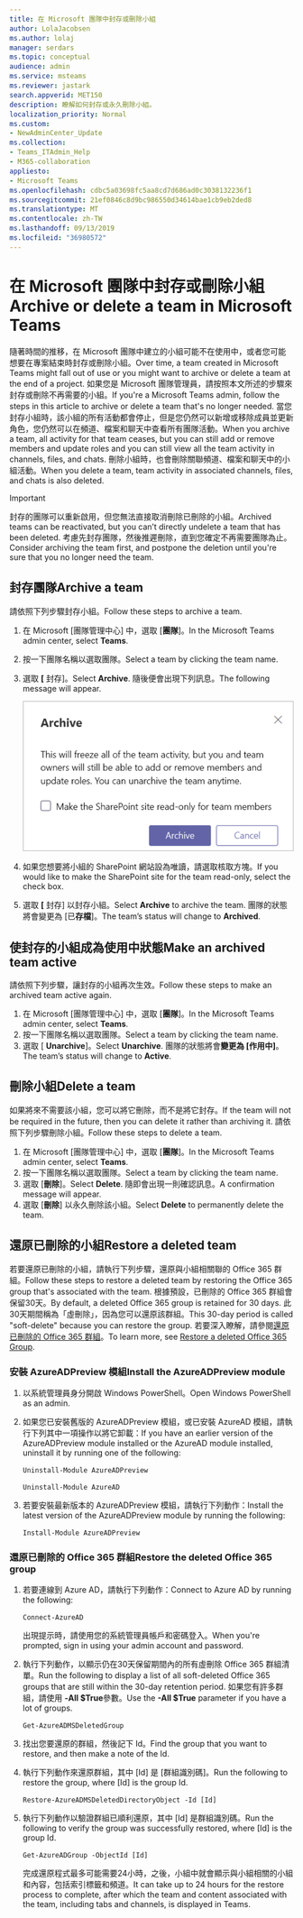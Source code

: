 ```yaml
---
title: 在 Microsoft 團隊中封存或刪除小組
author: LolaJacobsen
ms.author: lolaj
manager: serdars
ms.topic: conceptual
audience: admin
ms.service: msteams
ms.reviewer: jastark
search.appverid: MET150
description: 瞭解如何封存或永久刪除小組。
localization_priority: Normal
ms.custom:
- NewAdminCenter_Update
ms.collection:
- Teams_ITAdmin_Help
- M365-collaboration
appliesto:
- Microsoft Teams
ms.openlocfilehash: cdbc5a03698fc5aa8cd7d686ad0c3038132236f1
ms.sourcegitcommit: 21ef0846c8d9bc986550d34614bae1cb9eb2ded8
ms.translationtype: MT
ms.contentlocale: zh-TW
ms.lasthandoff: 09/13/2019
ms.locfileid: "36980572"
---
```

<a name="archive-or-delete-a-team-in-microsoft-teams"></a><span data-ttu-id="61d3d-103">在 Microsoft 團隊中封存或刪除小組</span><span class="sxs-lookup"><span data-stu-id="61d3d-103">Archive or delete a team in Microsoft Teams</span></span>
===========================================

<span data-ttu-id="61d3d-104">隨著時間的推移，在 Microsoft 團隊中建立的小組可能不在使用中，或者您可能想要在專案結束時封存或刪除小組。</span><span class="sxs-lookup"><span data-stu-id="61d3d-104">Over time, a team created in Microsoft Teams might fall out of use or you might want to archive or delete a team at the end of a project.</span></span> <span data-ttu-id="61d3d-105">如果您是 Microsoft 團隊管理員，請按照本文所述的步驟來封存或刪除不再需要的小組。</span><span class="sxs-lookup"><span data-stu-id="61d3d-105">If you're a Microsoft Teams admin, follow the steps in this article to archive or delete a team that's no longer needed.</span></span> <span data-ttu-id="61d3d-106">當您封存小組時，該小組的所有活動都會停止，但是您仍然可以新增或移除成員並更新角色，您仍然可以在頻道、檔案和聊天中查看所有團隊活動。</span><span class="sxs-lookup"><span data-stu-id="61d3d-106">When you archive a team, all activity for that team ceases, but you can still add or remove members and update roles and you can still view all the team activity in channels, files, and chats.</span></span> <span data-ttu-id="61d3d-107">刪除小組時，也會刪除關聯頻道、檔案和聊天中的小組活動。</span><span class="sxs-lookup"><span data-stu-id="61d3d-107">When you delete a team, team activity in associated channels, files, and chats is also deleted.</span></span>

> [!IMPORTANT]
> <span data-ttu-id="61d3d-108">封存的團隊可以重新啟用，但您無法直接取消刪除已刪除的小組。</span><span class="sxs-lookup"><span data-stu-id="61d3d-108">Archived teams can be reactivated, but you can’t directly undelete a team that has been deleted.</span></span> <span data-ttu-id="61d3d-109">考慮先封存團隊，然後推遲刪除，直到您確定不再需要團隊為止。</span><span class="sxs-lookup"><span data-stu-id="61d3d-109">Consider archiving the team first, and postpone the deletion until you're sure that you no longer need the team.</span></span>

## <a name="archive-a-team"></a><span data-ttu-id="61d3d-110">封存團隊</span><span class="sxs-lookup"><span data-stu-id="61d3d-110">Archive a team</span></span>

<span data-ttu-id="61d3d-111">請依照下列步驟封存小組。</span><span class="sxs-lookup"><span data-stu-id="61d3d-111">Follow these steps to archive a team.</span></span>

1. <span data-ttu-id="61d3d-112">在 Microsoft [團隊管理中心] 中，選取 [**團隊**]。</span><span class="sxs-lookup"><span data-stu-id="61d3d-112">In the Microsoft Teams admin center, select **Teams**.</span></span>
2. <span data-ttu-id="61d3d-113">按一下團隊名稱以選取團隊。</span><span class="sxs-lookup"><span data-stu-id="61d3d-113">Select a team by clicking the team name.</span></span>
3. <span data-ttu-id="61d3d-114">選取 **[** 封存]。</span><span class="sxs-lookup"><span data-stu-id="61d3d-114">Select **Archive**.</span></span> <span data-ttu-id="61d3d-115">隨後便會出現下列訊息。</span><span class="sxs-lookup"><span data-stu-id="61d3d-115">The following message will appear.</span></span>

    ![[小組封存] 訊息的螢幕擷取畫面](media/teams-archive-message.png)

4. <span data-ttu-id="61d3d-117">如果您想要將小組的 SharePoint 網站設為唯讀，請選取核取方塊。</span><span class="sxs-lookup"><span data-stu-id="61d3d-117">If you would like to make the SharePoint site for the team read-only, select the check box.</span></span>
5. <span data-ttu-id="61d3d-118">選取 **[** 封存] 以封存小組。</span><span class="sxs-lookup"><span data-stu-id="61d3d-118">Select **Archive** to archive the team.</span></span> <span data-ttu-id="61d3d-119">團隊的狀態將會變更為 [已**存檔**]。</span><span class="sxs-lookup"><span data-stu-id="61d3d-119">The team’s status will change to **Archived**.</span></span>

## <a name="make-an-archived-team-active"></a><span data-ttu-id="61d3d-120">使封存的小組成為使用中狀態</span><span class="sxs-lookup"><span data-stu-id="61d3d-120">Make an archived team active</span></span>

<span data-ttu-id="61d3d-121">請依照下列步驟，讓封存的小組再次生效。</span><span class="sxs-lookup"><span data-stu-id="61d3d-121">Follow these steps to make an archived team active again.</span></span>

1. <span data-ttu-id="61d3d-122">在 Microsoft [團隊管理中心] 中，選取 [**團隊**]。</span><span class="sxs-lookup"><span data-stu-id="61d3d-122">In the Microsoft Teams admin center, select **Teams**.</span></span>
2. <span data-ttu-id="61d3d-123">按一下團隊名稱以選取團隊。</span><span class="sxs-lookup"><span data-stu-id="61d3d-123">Select a team by clicking the team name.</span></span>
3. <span data-ttu-id="61d3d-124">選取 [ **Unarchive**]。</span><span class="sxs-lookup"><span data-stu-id="61d3d-124">Select **Unarchive**.</span></span> <span data-ttu-id="61d3d-125">團隊的狀態將會**變更為 [作用中]**。</span><span class="sxs-lookup"><span data-stu-id="61d3d-125">The team’s status will change to **Active**.</span></span>

## <a name="delete-a-team"></a><span data-ttu-id="61d3d-126">刪除小組</span><span class="sxs-lookup"><span data-stu-id="61d3d-126">Delete a team</span></span>

<span data-ttu-id="61d3d-127">如果將來不需要該小組，您可以將它刪除，而不是將它封存。</span><span class="sxs-lookup"><span data-stu-id="61d3d-127">If the team will not be required in the future, then you can delete it rather than archiving it.</span></span> <span data-ttu-id="61d3d-128">請依照下列步驟刪除小組。</span><span class="sxs-lookup"><span data-stu-id="61d3d-128">Follow these steps to delete a team.</span></span>

1.  <span data-ttu-id="61d3d-129">在 Microsoft [團隊管理中心] 中，選取 [**團隊**]。</span><span class="sxs-lookup"><span data-stu-id="61d3d-129">In the Microsoft Teams admin center, select **Teams**.</span></span>
2.  <span data-ttu-id="61d3d-130">按一下團隊名稱以選取團隊。</span><span class="sxs-lookup"><span data-stu-id="61d3d-130">Select a team by clicking the team name.</span></span>
3.  <span data-ttu-id="61d3d-131">選取 [**刪除**]。</span><span class="sxs-lookup"><span data-stu-id="61d3d-131">Select **Delete**.</span></span> <span data-ttu-id="61d3d-132">隨即會出現一則確認訊息。</span><span class="sxs-lookup"><span data-stu-id="61d3d-132">A confirmation message will appear.</span></span>
4.  <span data-ttu-id="61d3d-133">選取 [**刪除**] 以永久刪除該小組。</span><span class="sxs-lookup"><span data-stu-id="61d3d-133">Select **Delete** to permanently delete the team.</span></span>

## <a name="restore-a-deleted-team"></a><span data-ttu-id="61d3d-134">還原已刪除的小組</span><span class="sxs-lookup"><span data-stu-id="61d3d-134">Restore a deleted team</span></span>

<span data-ttu-id="61d3d-135">若要還原已刪除的小組，請執行下列步驟，還原與小組相關聯的 Office 365 群組。</span><span class="sxs-lookup"><span data-stu-id="61d3d-135">Follow these steps to restore a deleted team by restoring the Office 365 group that's associated with the team.</span></span> <span data-ttu-id="61d3d-136">根據預設，已刪除的 Office 365 群組會保留30天。</span><span class="sxs-lookup"><span data-stu-id="61d3d-136">By default, a deleted Office 365 group is retained for 30 days.</span></span> <span data-ttu-id="61d3d-137">此30天期間稱為「虛刪除」，因為您可以還原該群組。</span><span class="sxs-lookup"><span data-stu-id="61d3d-137">This 30-day period is called "soft-delete" because you can restore the group.</span></span> <span data-ttu-id="61d3d-138">若要深入瞭解，請參閱[還原已刪除的 Office 365 群組](https://docs.microsoft.com/office365/admin/create-groups/restore-deleted-group)。</span><span class="sxs-lookup"><span data-stu-id="61d3d-138">To learn more, see [Restore a deleted Office 365 Group](https://docs.microsoft.com/office365/admin/create-groups/restore-deleted-group).</span></span>

### <a name="install-the-azureadpreview-module"></a><span data-ttu-id="61d3d-139">安裝 AzureADPreview 模組</span><span class="sxs-lookup"><span data-stu-id="61d3d-139">Install the AzureADPreview module</span></span>

1. <span data-ttu-id="61d3d-140">以系統管理員身分開啟 Windows PowerShell。</span><span class="sxs-lookup"><span data-stu-id="61d3d-140">Open Windows PowerShell as an admin.</span></span>
2. <span data-ttu-id="61d3d-141">如果您已安裝舊版的 AzureADPreview 模組，或已安裝 AzureAD 模組，請執行下列其中一項操作以將它卸載：</span><span class="sxs-lookup"><span data-stu-id="61d3d-141">If you have an earlier version of the AzureADPreview module installed or the AzureAD module installed, uninstall it by running one of the following:</span></span>

    ``` 
    Uninstall-Module AzureADPreview
    ```

    ```
    Uninstall-Module AzureAD
    ```
3. <span data-ttu-id="61d3d-142">若要安裝最新版本的 AzureADPreview 模組，請執行下列動作：</span><span class="sxs-lookup"><span data-stu-id="61d3d-142">Install the latest version of the AzureADPreview module by running the following:</span></span>

    ```
    Install-Module AzureADPreview
    ```    

### <a name="restore-the-deleted-office-365-group"></a><span data-ttu-id="61d3d-143">還原已刪除的 Office 365 群組</span><span class="sxs-lookup"><span data-stu-id="61d3d-143">Restore the deleted Office 365 group</span></span>

1. <span data-ttu-id="61d3d-144">若要連線到 Azure AD，請執行下列動作：</span><span class="sxs-lookup"><span data-stu-id="61d3d-144">Connect to Azure AD by running the following:</span></span>
    ```
    Connect-AzureAD
    ```
    <span data-ttu-id="61d3d-145">出現提示時，請使用您的系統管理員帳戶和密碼登入。</span><span class="sxs-lookup"><span data-stu-id="61d3d-145">When you're prompted, sign in using your admin account and password.</span></span>  
2. <span data-ttu-id="61d3d-146">執行下列動作，以顯示仍在30天保留期間內的所有虛刪除 Office 365 群組清單。</span><span class="sxs-lookup"><span data-stu-id="61d3d-146">Run the following to display a list of all soft-deleted Office 365 groups that are still within the 30-day retention period.</span></span> <span data-ttu-id="61d3d-147">如果您有許多群組，請使用 **-All $True**參數。</span><span class="sxs-lookup"><span data-stu-id="61d3d-147">Use the **-All $True** parameter if you have a lot of groups.</span></span>
    ```
    Get-AzureADMSDeletedGroup
    ``` 
3. <span data-ttu-id="61d3d-148">找出您要還原的群組，然後記下 Id。</span><span class="sxs-lookup"><span data-stu-id="61d3d-148">Find the group that you want to restore, and then make a note of the Id.</span></span>
4. <span data-ttu-id="61d3d-149">執行下列動作來還原群組，其中 [Id] 是 [群組識別碼]。</span><span class="sxs-lookup"><span data-stu-id="61d3d-149">Run the following to restore the group, where [Id] is the group Id.</span></span>
    ```
    Restore-AzureADMSDeletedDirectoryObject -Id [Id]
    ```
5.  <span data-ttu-id="61d3d-150">執行下列動作以驗證群組已順利還原，其中 [Id] 是群組識別碼。</span><span class="sxs-lookup"><span data-stu-id="61d3d-150">Run the following to verify the group was successfully restored, where [Id] is the group Id.</span></span>
    ```
    Get-AzureADGroup -ObjectId [Id]
    ```

    <span data-ttu-id="61d3d-151">完成還原程式最多可能需要24小時，之後，小組中就會顯示與小組相關的小組和內容，包括索引標籤和頻道。</span><span class="sxs-lookup"><span data-stu-id="61d3d-151">It can take up to 24 hours for the restore process to complete, after which the team and content associated with the team, including tabs and channels, is displayed in Teams.</span></span>
